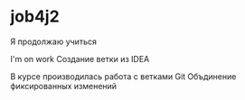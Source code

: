 ﻿# job4j2

Я продолжаю учиться

I'm on work
Создание ветки из IDEA

В курсе производилась работа с ветками Git
Объдинение фиксированных изменений
